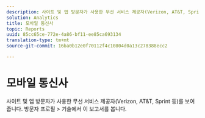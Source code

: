 ```yaml
---
description: 사이트 및 앱 방문자가 사용한 무선 서비스 제공자(Verizon, AT&T, Sprint 등)를 보여줍니다. 방문자 프로필 > 기술에서 이 보고서를 봅니다.
solution: Analytics
title: 모바일 통신사
topic: Reports
uuid: 85cc65ce-772e-4a86-bf11-ee85ca693134
translation-type: tm+mt
source-git-commit: 16ba0b12e0f70112f4c10804d0a13c278388ecc2

---
```



# 모바일 통신사

사이트 및 앱 방문자가 사용한 무선 서비스 제공자(Verizon, AT&amp;T, Sprint 등)를 보여줍니다. 방문자 프로필 &gt; 기술에서 이 보고서를 봅니다.

